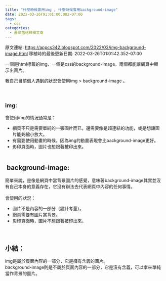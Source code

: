 ```yaml
---
title: "什麼時候會用img , 什麼時候會用background-image"
date: 2022-03-26T01:01:00.002-07:00
tags:
  - css
categories:
  - 舊部落格移植文章
---
```


原文連結: https://appcs342.blogspot.com/2022/03/img-background-image.html
移植時的最後更新日期: 2022-03-26T01:01:42.352-07:00

<p>一個是html標籤的img，一個是css的background-image，兩個都能讓網頁中顯示出圖片。</p><p>我自己目前個人遇到的狀況會使用img &gt; background-image 。</p><p><br /></p><h2 style="text-align: left;"><span style="font-size: large;"><b>img:</b></span></h2><p>會使用img的情況通常是：</p><p></p><ul style="text-align: left;"><li>網頁不只是需要單純的一張圖片而已，還需要像是超連結的功能，或是想讓圖片能夠縮小放大。</li><li>有需要使用動畫的時候，因為img的動畫表現會比background-image更好。</li><li>影印頁面時，圖片也想跟著被印出來。<br /><br /></li></ul><p></p><h2 style="text-align: left;"><span>&nbsp;</span>background-image:</h2><div>簡單來說，是像是網頁中當背景圖片的感覺，意味著background-image其實並沒有自己本身的意義存在，它沒有辦法去代表網頁中內容的任何事情。<br /><br /></div><div>會使用的狀況：</div><div><ul style="text-align: left;"><li>圖片不是內容的一部分（設計考量）。<br /></li><li>網頁需要有圖片當背景。<br /></li><li>影印頁面時，圖片不想跟著被印出來。<br /><br /><br /></li></ul><h2 style="text-align: left;">小結：</h2></div><div>img是屬於頁面內容的一部分，它是擁有含義的圖片。<br />background-image則是不屬於頁面內容的一部分，它是沒有含義，可以拿來單純當作背景的圖片。<br /></div>
